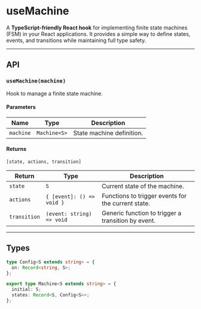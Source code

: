# useMachine

A **TypeScript-friendly React hook** for implementing finite state machines (FSM) in your React applications. It provides a simple way to define states, events, and transitions while maintaining full type safety.

---

## API

### `useMachine(machine)`

Hook to manage a finite state machine.

#### Parameters

| Name      | Type         | Description               |
| --------- | ------------ | ------------------------- |
| `machine` | `Machine<S>` | State machine definition. |

#### Returns

`[state, actions, transition]`

| Return       | Type                      | Description                                        |
| ------------ | ------------------------- | -------------------------------------------------- |
| `state`      | `S`                       | Current state of the machine.                      |
| `actions`    | `{ [event]: () => void }` | Functions to trigger events for the current state. |
| `transition` | `(event: string) => void` | Generic function to trigger a transition by event. |

---

## Types

```ts
type Config<S extends string> = {
  on: Record<string, S>;
};

export type Machine<S extends string> = {
  initial: S;
  states: Record<S, Config<S>>;
};
```
